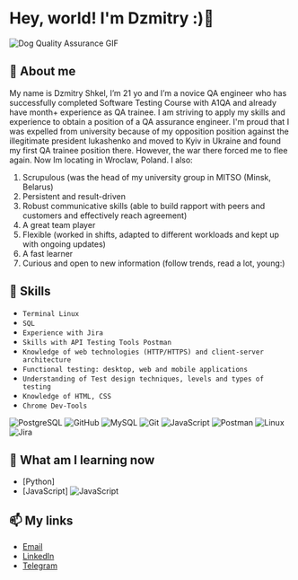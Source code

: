 # Hey, world! I'm Dzmitry :)👋

![Dog Quality Assurance GIF](https://media.tenor.com/LEt4EGx11lsAAAAC/dog-quality-assurance.gif)

## 🚀 About me

My name is Dzmitry Shkel, I’m 21 yo and I’m a novice QA engineer who has successfully completed Software Testing Course with A1QA and already have month+ experience as QA trainee. I am striving to apply my skills and experience to obtain a position of a QA assurance engineer. 
I'm proud that I was expelled from university because of my opposition position against the illegitimate president lukashenko and moved to Kyiv in Ukraine and found my first QA trainee position there.
However, the war there forced me to flee again. Now Im locating in Wroclaw, Poland.
I also:
1. Scrupulous (was the head of my university group in MITSO (Minsk, Belarus)
2. Persistent and result-driven 
3. Robust communicative skills (able to build rapport with peers and customers and effectively reach agreement)
4. A great team player 
5. Flexible (worked in shifts, adapted to different workloads and kept up with ongoing updates)
6. A fast learner 
7. Curious and open to new information (follow trends, read a lot, young:)

## 💼 Skills

- `Terminal Linux`
- `SQL`
- `Experience with Jira`
- `Skills with API Testing Tools Postman`
- `Knowledge of web technologies (HTTP/HTTPS) and client-server architecture`
- `Functional testing: desktop, web and mobile applications`
- `Understanding of Test design techniques, levels and types of testing`
- `Knowledge of HTML, CSS`
- `Chrome Dev-Tools`

![PostgreSQL](https://img.shields.io/badge/-PostgreSQL-336791?style=flat-square&logo=postgresql)
![GitHub](https://img.shields.io/badge/-GitHub-181717?style=flat-square&logo=github)
![MySQL](https://img.shields.io/badge/-MySQL-4479A1?style=flat-square&logo=mysql)
![Git](https://img.shields.io/badge/-Git-F05032?style=flat-square&logo=git)
![JavaScript](https://img.shields.io/badge/-JavaScript-F7DF1E?style=flat-square&logo=javascript)
![Postman](https://img.shields.io/badge/-Postman-FF6C37?style=flat-square&logo=postman)
![Linux](https://img.shields.io/badge/-Linux-FCC624?style=flat-square&logo=linux)
![Jira](https://img.shields.io/badge/-Jira-0052CC?style=flat-square&logo=jira)


## 🌱 What am I learning now 

- [Python]
- [JavaScript] ![JavaScript](https://img.shields.io/badge/-JavaScript-F7DF1E?style=flat-square&logo=javascript)

## 📫 My links

- [Email](mailto:dzmitryshkel@gmail.com)
- [LinkedIn](https://www.linkedin.com/in/shkelya/)
- [Telegram](https://t.me/shkelya)

